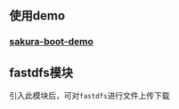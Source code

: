 ## 使用demo

### [sakura-boot-demo](https://github.com/yanjingfan/sakura-boot-demo)



## fastdfs模块

引入此模块后，可对`fastdfs`进行文件上传下载
